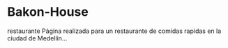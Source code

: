 # Bakon-House
restaurante
Página realizada para un restaurante de comidas rapidas en la 
ciudad de Medellín... 
